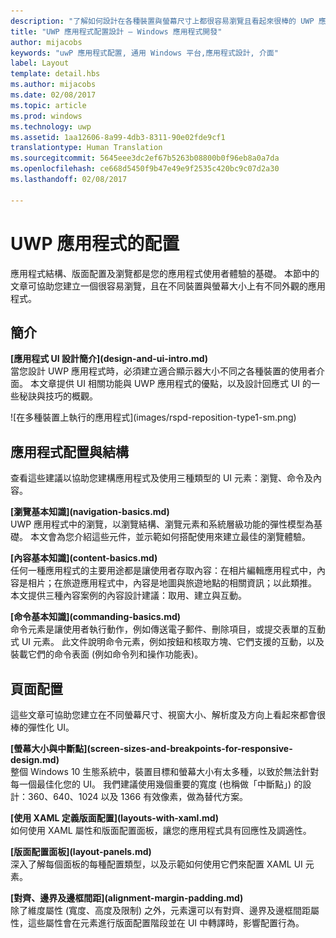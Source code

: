 ```yaml
---
description: "了解如何設計在各種裝置與螢幕尺寸上都很容易瀏覽且看起來很棒的 UWP 應用程式並撰寫應用程式程式碼。"
title: "UWP 應用程式配置設計 – Windows 應用程式開發"
author: mijacobs
keywords: "uwP 應用程式配置, 通用 Windows 平台,應用程式設計, 介面"
label: Layout
template: detail.hbs
ms.author: mijacobs
ms.date: 02/08/2017
ms.topic: article
ms.prod: windows
ms.technology: uwp
ms.assetid: 1aa12606-8a99-4db3-8311-90e02fde9cf1
translationtype: Human Translation
ms.sourcegitcommit: 5645eee3dc2ef67b5263b08800b0f96eb8a0a7da
ms.openlocfilehash: ce668d5450f9b47e49e9f2535c420bc9c07d2a30
ms.lasthandoff: 02/08/2017

---
```

# <a name="layout-for-uwp-apps"></a>UWP 應用程式的配置
<link rel="stylesheet" href="https://az835927.vo.msecnd.net/sites/uwp/Resources/css/custom.css"> 


應用程式結構、版面配置及瀏覽都是您的應用程式使用者體驗的基礎。 本節中的文章可協助您建立一個很容易瀏覽，且在不同裝置與螢幕大小上有不同外觀的應用程式。

## <a name="intro"></a>簡介

<div class="side-by-side">
<div class="side-by-side-content">
  <div class="side-by-side-content-left">
  <p><b>[應用程式 UI 設計簡介](design-and-ui-intro.md)</b><br />
當您設計 UWP 應用程式時，必須建立適合顯示器大小不同之各種裝置的使用者介面。 本文章提供 UI 相關功能與 UWP 應用程式的優點，以及設計回應式 UI 的一些秘訣與技巧的概觀。 </p>
  </div>
  <div class="side-by-side-content-right">
    ![在多種裝置上執行的應用程式](images/rspd-reposition-type1-sm.png)
  </div>
</div>
</div>

## <a name="app-layout-and-structure"></a>應用程式配置與結構
查看這些建議以協助您建構應用程式及使用三種類型的 UI 元素：瀏覽、命令及內容。

<div class="side-by-side">
<div class="side-by-side-content">
  <div class="side-by-side-content-left">
<p>
<b>[瀏覽基本知識](navigation-basics.md)</b><br/>
UWP 應用程式中的瀏覽，以瀏覽結構、瀏覽元素和系統層級功能的彈性模型為基礎。 本文會為您介紹這些元件，並示範如何搭配使用來建立最佳的瀏覽體驗。
</p>
<p>
<b>[內容基本知識](content-basics.md)</b><br/>
任何一種應用程式的主要用途都是讓使用者存取內容：在相片編輯應用程式中，內容是相片；在旅遊應用程式中，內容是地圖與旅遊地點的相關資訊；以此類推。 本文提供三種內容案例的內容設計建議：取用、建立與互動。
</p> 
  </div>
  <div class="side-by-side-content-right">
<p><b>[命令基本知識](commanding-basics.md)</b> <br />
命令元素是讓使用者執行動作，例如傳送電子郵件、刪除項目，或提交表單的互動式 UI 元素。 此文件說明命令元素，例如按鈕和核取方塊、它們支援的互動，以及裝載它們的命令表面 (例如命令列和操作功能表)。</p>
  </div>
</div>
</div>

## <a name="page-layout"></a>頁面配置 
這些文章可協助您建立在不同螢幕尺寸、視窗大小、解析度及方向上看起來都會很棒的彈性化 UI。 


<div class="side-by-side">
<div class="side-by-side-content">
  <div class="side-by-side-content-left">
   <p><b>[螢幕大小與中斷點](screen-sizes-and-breakpoints-for-responsive-design.md)</b><br/>
整個 Windows 10 生態系統中，裝置目標和螢幕大小有太多種，以致於無法針對每一個最佳化您的 UI。 我們建議使用幾個重要的寬度 (也稱做「中斷點」) 的設計：360、640、1024 以及 1366 有效像素，做為替代方案。</p>
  </div>
  <div class="side-by-side-content-right">
 <p><b>[使用 XAML 定義版面配置](layouts-with-xaml.md)</b> <br/>
如何使用 XAML 屬性和版面配置面板，讓您的應用程式具有回應性及調適性。</p>
  </div>
</div>
</div>
<div class="side-by-side">
<div class="side-by-side-content">
  <div class="side-by-side-content-left">
   <p><b>[版面配置面板](layout-panels.md)</b> <br />
深入了解每個面板的每種配置類型，以及示範如何使用它們來配置 XAML UI 元素。</p>
  </div>
  <div class="side-by-side-content-right">
 <p><b>[對齊、邊界及邊框間距](alignment-margin-padding.md)</b> <br />
除了維度屬性 (寬度、高度及限制) 之外，元素還可以有對齊、邊界及邊框間距屬性，這些屬性會在元素進行版面配置階段並在 UI 中轉譯時，影響配置行為。</p> 
  </div>
</div>
</div>



